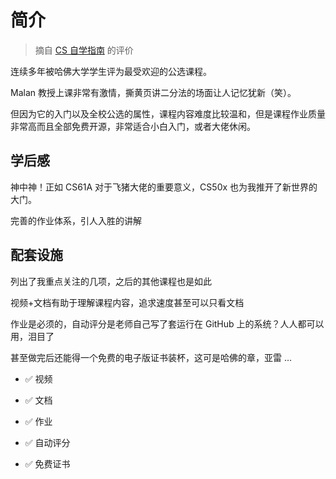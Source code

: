 # 简介 <Badge type="tip" text="已完成" />

> 摘自 [CS 自学指南](https://csdiy.wiki/) 的评价

连续多年被哈佛大学学生评为最受欢迎的公选课程。

Malan 教授上课非常有激情，撕黄页讲二分法的场面让人记忆犹新（笑）。

但因为它的入门以及全校公选的属性，课程内容难度比较温和，但是课程作业质量非常高而且全部免费开源，非常适合小白入门，或者大佬休闲。


## 学后感

神中神！正如 CS61A 对于飞猪大佬的重要意义，CS50x 也为我推开了新世界的大门。

完善的作业体系，引人入胜的讲解



## 配套设施

列出了我重点关注的几项，之后的其他课程也是如此

视频+文档有助于理解课程内容，追求速度甚至可以只看文档

作业是必须的，自动评分是老师自己写了套运行在 GitHub 上的系统？人人都可以用，泪目了

甚至做完后还能得一个免费的电子版证书装杯，这可是哈佛的章，亚雷 ...

- ✅ 视频

- ✅ 文档

- ✅ 作业

- ✅ 自动评分

- ✅ 免费证书
